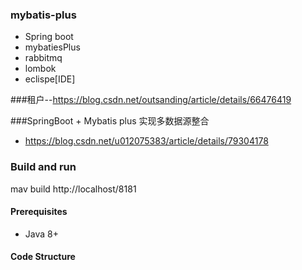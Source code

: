 ### mybatis-plus
-   Spring boot
-   mybatiesPlus
-   rabbitmq
-   lombok
-   eclispe[IDE]

###租户--https://blog.csdn.net/outsanding/article/details/66476419

###SpringBoot + Mybatis plus 实现多数据源整合
-	https://blog.csdn.net/u012075383/article/details/79304178



### Build and run
  mav build
  http://localhost/8181

#### Prerequisites

- Java 8+

#### Code Structure
	
